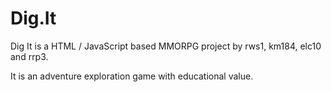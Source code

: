 Dig.It
======

Dig It is a HTML / JavaScript based MMORPG project by rws1,  km184, elc10 and rrp3.

It is an adventure exploration game with educational value.

